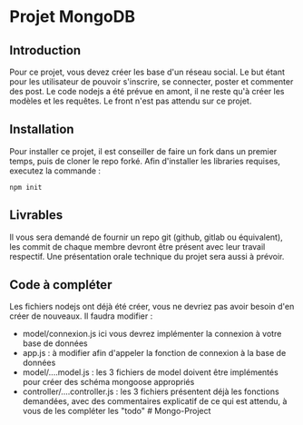 # Projet MongoDB
## Introduction
Pour ce projet, vous devez créer les base d'un réseau social. Le but étant pour les utilisateur de pouvoir s'inscrire, se connecter, poster et commenter des post.
Le code nodejs a été prévue en amont, il ne reste qu'à créer les modèles et les requêtes. Le front n'est pas attendu sur ce projet.

## Installation
Pour installer ce projet, il est conseiller de faire un fork dans un premier temps, puis de cloner le repo forké.
Afin d'installer les libraries requises, executez la commande :

    npm init 



## Livrables
Il vous sera demandé de fournir un repo git (github, gitlab ou équivalent), les commit de chaque membre devront être présent avec leur travail respectif.
Une présentation orale technique du projet sera aussi à prévoir.

## Code  à compléter
Les fichiers nodejs ont déjà été créer, vous ne devriez pas avoir besoin d'en créer de nouveaux.
Il faudra modifier :
 - model/connexion.js ici vous devrez implémenter la connexion à votre base de données
 - app.js : à modifier afin d'appeler la fonction de connexion à la base de données
 - model/....model.js : les 3 fichiers de model doivent être implémentés pour créer des schéma mongoose appropriés
 - controller/....controller.js : les 3 fichiers présentent déjà les fonctions demandées, avec des commentaires explicatif de ce qui est attendu, à vous de les compléter les "todo"
#   M o n g o - P r o j e c t  
 